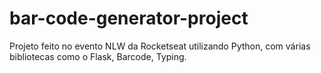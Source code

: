 # bar-code-generator-project
Projeto feito no evento NLW da Rocketseat utilizando Python, com várias bibliotecas como o Flask, Barcode, Typing.
